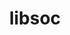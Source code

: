 ---
project_link_name: libsoc
project_project_url: https://github.com/jackmitch/libsoc
title: libsoc
---